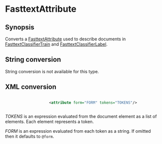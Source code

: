 <h1 class="converter">FasttextAttribute</h1>

## Synopsis

Converts a <a href="../converter/FasttextAttribute" class="converter">FasttextAttribute</a> used to describe documents in <a href="../module/FasttextClassifierTrain" class="module">FasttextClassifierTrain</a> and <a href="../module/FasttextClassifierLabel" class="module">FasttextClassifierLabel</a>.

## String conversion

String conversion is not available for this type.

## XML conversion



```xml

					<attribute form="FORM" tokens="TOKENS"/>
				
```



*TOKENS* is an expression evaluated from the document element as a list of elements. Each element represents a token.
			

*FORM* is an expression evaluated from each token as a string. If omitted then it defaults to `@form`.
			

